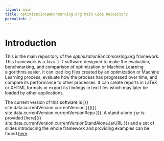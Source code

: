 ```yaml
---
layout: main
title: optimizationBenchmarking.org Main Code Repository
permalink: /
---
```


# Introduction

This is the main repository of the *optimizationBenchmarking.org* framework.
This framework is a `Java 1.7` software designed to make the evaluation, benchmarking, and comparison of optimization or Machine Learning algorithms
easier. It can load log files created by an optimization or Machine Learning process, evaluate
how the process has progressed over time, and compare its performance to other processes. It
can create reports in LaTeX or XHTML formats or export its findings in text files which may later
be loaded by other applications.  

The current version of this software is [{{ site.data.currentVersion.currentVersion }}]({{ site.data.currentVersion.currentVersionRepo }}).
A stand-alone `jar` is provided [here]({{ site.data.currentVersion.currentVersionStandAloneJarURL }}) and
a set of slides introducing the whole framework and providing examples can be found
[here](http://github.com/optimizationBenchmarking/optimizationBenchmarking/raw/documentation/documents/evaluatorSlides/evaluatorSlides.pdf).